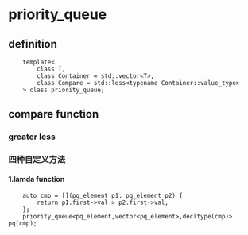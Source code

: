 # priority_queue
## definition
        template<
            class T,
            class Container = std::vector<T>,
            class Compare = std::less<typename Container::value_type>
        > class priority_queue; 
## compare function
### greater<T> less<T>
### 四种自定义方法
#### 1.lamda function
        auto cmp = [](pq_element p1, pq_element p2) {  
            return p1.first->val > p2.first->val;  
        };  
        priority_queue<pq_element,vector<pq_element>,decltype(cmp)> pq(cmp);   
